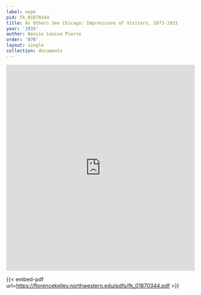 ```yaml
---
label: nope
pid: fk_01870344
title: As Others See Chicago: Impressions of Visitors, 1673-1933
year: '1933'
author: Bessie Louise Pierce
order: '070'
layout: single
collection: documents
---
```

<iframe src="https://northwestern.app.box.com/embed/s/t0anwtnsqsbuf50hsbitq7hzm7701vuk?sortColumn=date&view=list" width="100%" height="550" frameborder="0" allowfullscreen webkitallowfullscreen msallowfullscreen></iframe>


{{< embed-pdf url=https://florencekelley.northwestern.edu/pdfs/fk_01870344.pdf >}}